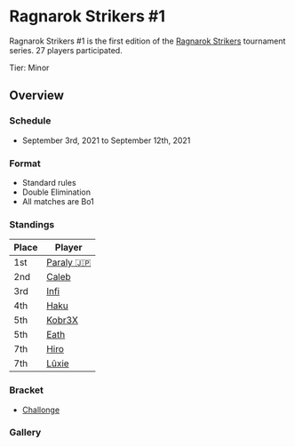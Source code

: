 # Ragnarok Strikers #1

Ragnarok Strikers #1 is the first edition of the [Ragnarok Strikers](ragnamain.md) tournament series.
27 players participated.

Tier: Minor

## Overview 

### Schedule
- September 3rd, 2021 to September 12th, 2021

### Format
- Standard rules
- Double Elimination
- All matches are Bo1

### Standings

|Place|Player|
|-|-|
|1st|[Paraly :jp:](../../players/japanese/paraly.md)|
|2nd|[Caleb](../../players/bulgarian/caleb.md)|
|3rd|[Infi](../../players/japanese/infi.md)|
|4th|[Haku](../../players/german/haku.md)|
|5th|[Kobr3X](../../players/polish/kobr3x.md)|
|5th|[Eath](../../players/belgian/eath.md)|
|7th|[Hiro](../../players/french/vivi.md)|
|7th|[Lûxie](../../players/belgian/luxie.md)|

### Bracket
- [Challonge](https://challonge.com/que4sna4)

### Gallery  
